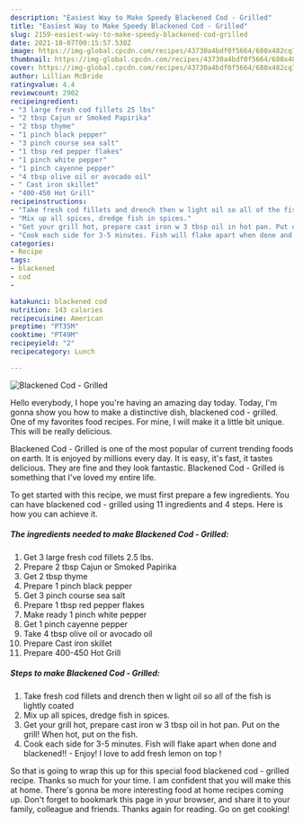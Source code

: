 ```yaml
---
description: "Easiest Way to Make Speedy Blackened Cod - Grilled"
title: "Easiest Way to Make Speedy Blackened Cod - Grilled"
slug: 2159-easiest-way-to-make-speedy-blackened-cod-grilled
date: 2021-10-07T00:15:57.530Z
image: https://img-global.cpcdn.com/recipes/43730a4bdf0f5664/680x482cq70/blackened-cod-grilled-recipe-main-photo.jpg
thumbnail: https://img-global.cpcdn.com/recipes/43730a4bdf0f5664/680x482cq70/blackened-cod-grilled-recipe-main-photo.jpg
cover: https://img-global.cpcdn.com/recipes/43730a4bdf0f5664/680x482cq70/blackened-cod-grilled-recipe-main-photo.jpg
author: Lillian McBride
ratingvalue: 4.4
reviewcount: 2902
recipeingredient:
- "3 large fresh cod fillets 25 lbs"
- "2 tbsp Cajun or Smoked Papirika"
- "2 tbsp thyme"
- "1 pinch black pepper"
- "3 pinch course sea salt"
- "1 tbsp red pepper flakes"
- "1 pinch white pepper"
- "1 pinch cayenne pepper"
- "4 tbsp olive oil or avocado oil"
- " Cast iron skillet"
- "400-450 Hot Grill"
recipeinstructions:
- "Take fresh cod fillets and drench then w light oil so all of the fish is lightly coated"
- "Mix up all spices, dredge fish in spices."
- "Get your grill hot, prepare cast iron w 3 tbsp oil in hot pan. Put on the grill! When hot, put on the fish."
- "Cook each side for 3-5 minutes. Fish will flake apart when done and blackened!!  Enjoy! I love to add fresh lemon on top !"
categories:
- Recipe
tags:
- blackened
- cod
- 

katakunci: blackened cod  
nutrition: 143 calories
recipecuisine: American
preptime: "PT35M"
cooktime: "PT49M"
recipeyield: "2"
recipecategory: Lunch

---
```



![Blackened Cod - Grilled](https://img-global.cpcdn.com/recipes/43730a4bdf0f5664/680x482cq70/blackened-cod-grilled-recipe-main-photo.jpg)

Hello everybody, I hope you're having an amazing day today. Today, I'm gonna show you how to make a distinctive dish, blackened cod - grilled. One of my favorites food recipes. For mine, I will make it a little bit unique. This will be really delicious.



Blackened Cod - Grilled is one of the most popular of current trending foods on earth. It is enjoyed by millions every day. It is easy, it's fast, it tastes delicious. They are fine and they look fantastic. Blackened Cod - Grilled is something that I've loved my entire life.


To get started with this recipe, we must first prepare a few ingredients. You can have blackened cod - grilled using 11 ingredients and 4 steps. Here is how you can achieve it.

<!--inarticleads1-->

##### The ingredients needed to make Blackened Cod - Grilled:

1. Get 3 large fresh cod fillets 2.5 lbs.
1. Prepare 2 tbsp Cajun or Smoked Papirika
1. Get 2 tbsp thyme
1. Prepare 1 pinch black pepper
1. Get 3 pinch course sea salt
1. Prepare 1 tbsp red pepper flakes
1. Make ready 1 pinch white pepper
1. Get 1 pinch cayenne pepper
1. Take 4 tbsp olive oil or avocado oil
1. Prepare  Cast iron skillet
1. Prepare 400-450 Hot Grill




<!--inarticleads2-->

##### Steps to make Blackened Cod - Grilled:

1. Take fresh cod fillets and drench then w light oil so all of the fish is lightly coated
1. Mix up all spices, dredge fish in spices.
1. Get your grill hot, prepare cast iron w 3 tbsp oil in hot pan. Put on the grill! When hot, put on the fish.
1. Cook each side for 3-5 minutes. Fish will flake apart when done and blackened!!  - Enjoy! I love to add fresh lemon on top !




So that is going to wrap this up for this special food blackened cod - grilled recipe. Thanks so much for your time. I am confident that you will make this at home. There's gonna be more interesting food at home recipes coming up. Don't forget to bookmark this page in your browser, and share it to your family, colleague and friends. Thanks again for reading. Go on get cooking!

